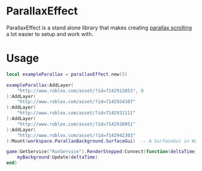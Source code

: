 # ParallaxEffect
 
ParallaxEffect is a stand alone library that makes creating [parallax scrolling](https://en.wikipedia.org/wiki/Parallax_scrolling) a lot easier to setup and work with.

# Usage

```lua
local exampleParallax = parallaxEffect.new(5)

exampleParallax:AddLayer(
    "http://www.roblox.com/asset/?id=7142912853", 0
):AddLayer(
    "http://www.roblox.com/asset/?id=7142924307"
):AddLayer(
    "http://www.roblox.com/asset/?id=7142931111"
):AddLayer(
    "http://www.roblox.com/asset/?id=7142938951"
):AddLayer(
    "http://www.roblox.com/asset/?id=7142942303"
):Mount(workspace.ParallaxBackground.SurfaceGui)  -- A SurfaceGui in Workspace.

game:GetService("RunService").RenderStepped:Connect(function(deltaTime)
    myBackground:Update(deltaTime)
end)
```
